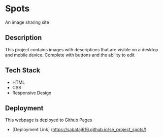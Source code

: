# Spots

An image sharing site

## Description

This project contains images with descriptions that are visible on a desktop and mobile device. Complete with buttons and the ability to edit 

## Tech Stack

- HTML
- CSS
- Responsive Design

## Deployment

This webpage is deployed to Github Pages

- [Deployment Link] (https://sabataj616.github.io/se_project_spots/)